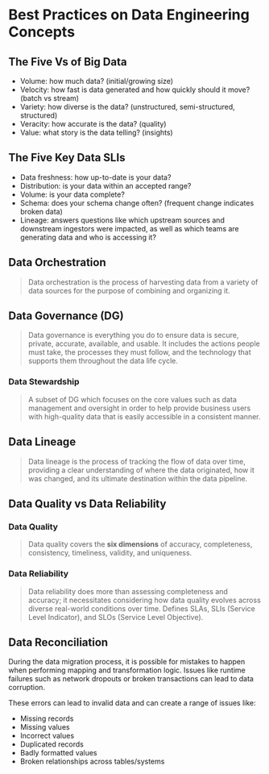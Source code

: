 # Best Practices on Data Engineering Concepts

## The Five Vs of Big Data

- Volume: how much data? (initial/growing size)
- Velocity: how fast is data generated and how quickly should it move? (batch vs stream)
- Variety: how diverse is the data? (unstructured, semi-structured, structured)
- Veracity: how accurate is the data? (quality)
- Value: what story is the data telling? (insights)

## The Five Key Data SLIs

- Data freshness: how up-to-date is your data?
- Distribution: is your data within an accepted range?
- Volume: is your data complete?
- Schema: does your schema change often? (frequent change indicates broken data)
- Lineage: answers questions like which upstream sources and downstream ingestors were impacted, as well as which teams are generating data and who is accessing it?

## Data Orchestration

> Data orchestration is the process of harvesting data from a variety of data sources for the purpose of combining and organizing it.

## Data Governance (DG)

> Data governance is everything you do to ensure data is secure, private, accurate, available, and usable. It includes the actions people must take, the processes they must follow, and the technology that supports them throughout the data life cycle.

### Data Stewardship

> A subset of DG which focuses on the core values such as data management and oversight in order to help provide business users with high-quality data that is easily accessible in a consistent manner.

## Data Lineage

> Data lineage is the process of tracking the flow of data over time, providing a clear understanding of where the data originated, how it was changed, and its ultimate destination within the data pipeline.

## Data Quality vs Data Reliability

### Data Quality

> Data quality covers the **six dimensions** of accuracy, completeness, consistency, timeliness, validity, and uniqueness.

### Data Reliability

> Data reliability does more than assessing completeness and accuracy; it necessitates considering how data quality evolves across diverse real-world conditions over time. Defines SLAs, SLIs (Service Level Indicator), and SLOs (Service Level Objective).

## Data Reconciliation

During the data migration process, it is possible for mistakes to happen when performing mapping and transformation logic. Issues like runtime failures such as network dropouts or broken transactions can lead to data corruption.

These errors can lead to invalid data and can create a range of issues like:
- Missing records
- Missing values
- Incorrect values
- Duplicated records
- Badly formatted values
- Broken relationships across tables/systems
